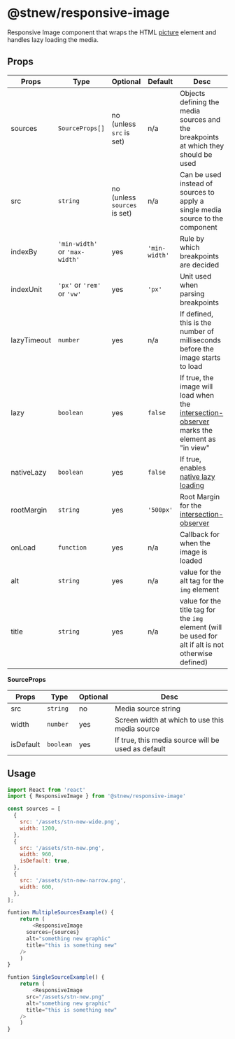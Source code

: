 
# @stnew/responsive-image

Responsive Image component that wraps the HTML [picture] element and handles lazy loading the media.

## Props

| Props | Type | Optional | Default | Desc |
| ----- | ----- | ----- | ----- | ----- |
| sources | `SourceProps[]` | no (unless `src` is set) | n/a | Objects defining the media sources and the breakpoints at which they should be used |
| src | `string` | no (unless `sources` is set) | n/a | Can be used instead of sources to apply a single media source to the component |
| indexBy | `'min-width'` or `'max-width'` | yes | `'min-width'` | Rule by which breakpoints are decided |
| indexUnit | `'px'` or `'rem'` or `'vw'` | yes | `'px'` | Unit used when parsing breakpoints |
| lazyTimeout | `number` | yes | n/a | If defined, this is the number of milliseconds before the image starts to load |
| lazy | `boolean` | yes | `false` | If true, the image will load when the [intersection-observer] marks the element as "in view" |
| nativeLazy | `boolean` | yes | `false` | If true, enables [native lazy loading](https://developer.mozilla.org/en-US/docs/Web/Performance/Lazy_loading) |
| rootMargin | `string` | yes | `'500px'` | Root Margin for the [intersection-observer] |
| onLoad | `function` | yes | n/a | Callback for when the image is loaded |
| alt | `string` | yes | n/a | value for the alt tag for the `img` element |
| title | `string` | yes | n/a | value for the title tag for the `img` element (will be used for alt if alt is not otherwise defined) |

**SourceProps**

| Props | Type | Optional | Desc |
| ----- | ----- | ----- | ----- |
| src | `string` | no | Media source string |
| width | `number` | yes | Screen width at which to use this media source |
| isDefault | `boolean` | yes | If true, this media source will be used as default | 

## Usage

```javascript
import React from 'react'
import { ResponsiveImage } from '@stnew/responsive-image'

const sources = [
  {
    src: '/assets/stn-new-wide.png',
    width: 1200,
  },
  {
    src: '/assets/stn-new.png',
    width: 960,
    isDefault: true,
  },
  {
    src: '/assets/stn-new-narrow.png',
    width: 600,
  },
];

funtion MultipleSourcesExample() {
	return (
		<ResponsiveImage
      sources={sources}
      alt="something new graphic"
      title="this is something new"
    />
	)
}

funtion SingleSourceExample() {
	return (
		<ResponsiveImage
      src="/assets/stn-new.png"
      alt="something new graphic"
      title="this is something new"
    />
	)
}
```

[picture]: https://developer.mozilla.org/en-US/docs/Web/HTML/Element/picture
[intersection-observer]: https://developer.mozilla.org/en-US/docs/Web/API/Intersection_Observer_API](https://developer.mozilla.org/en-US/docs/Web/API/Intersection_Observer_API)
